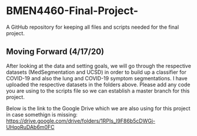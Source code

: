 # BMEN4460-Final-Project-
A GitHub repository for keeping all files and scripts needed for the final project. 


## Moving Forward (4/17/20)
After looking at the data and setting goals, we will go through the respective datasets (MedSegmentation and UCSD) in order to build up a classifier for COVID-19 and also the lung and COVID-19 symptom segmentations. I have uploaded the respective datasets in the folders above. Please add any code you are using to the scripts file so we can establish a master branch for this project. 

Below is the link to the Google Drive which we are also using for this project in case somethign is missing: 
https://drive.google.com/drive/folders/1RPIs_l9F86b5cDWGj-UHqoRuDAb6m0FC 
